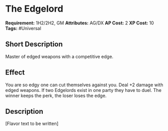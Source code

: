 # The Edgelord

 **Requirement:** 1H2/2H2, GM
 **Attributes:** AG/DX
 **AP Cost:** 2
 **XP Cost:** 10
 **Tags:** #Universal

## Short Description
Master of edged weapons with a competitive edge.

## Effect
You are so edgy one can cut themselves against you. Deal +2 damage with edged weapons. If two Edgelords exist in one party they have to duel. The winner keeps the perk, the loser loses the edge.

## Description
[Flavor text to be written]
